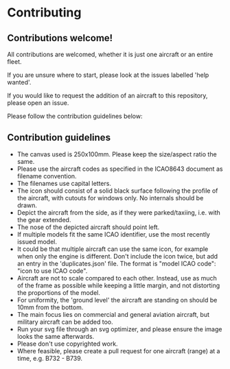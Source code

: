 # Contributing

## Contributions welcome!
All contributions are welcomed, whether it is just one aircraft or an entire fleet.

If you are unsure where to start, please look at the issues labelled 'help wanted'.

If you would like to request the addition of an aircraft to this repository, please open an issue.

Please follow the contribution guidelines below:

## Contribution guidelines
* The canvas used is 250x100mm. Please keep the size/aspect ratio the same.
* Please use the aircraft codes as specified in the ICAO8643 document as filename convention.
* The filenames use capital letters.
* The icon should consist of a solid black surface following the profile of the aircraft, with cutouts for windows only. No internals should be drawn.
* Depict the aircraft from the side, as if they were parked/taxiing, i.e. with the gear extended.
* The nose of the depicted aircraft should point left.
* If multiple models fit the same ICAO identifier, use the most recently issued model. 
* It could be that multiple aircraft can use the same icon, for example when only the engine is different. Don't include the icon twice, but add an entry in the 'duplicates.json' file. The format is "model ICAO code": "icon to use ICAO code".
* Aircraft are not to scale compared to each other. Instead, use as much of the frame as possible while keeping a little margin, and not distorting the proportions of the model.
* For uniformity, the 'ground level' the aircraft are standing on should be 10mm from the bottom.
* The main focus lies on commercial and general aviation aircraft, but military aircraft can be added too.
* Run your svg file through an svg optimizer, and please ensure the image looks the same afterwards.
* Please don't use copyrighted work.
* Where feasible, please create a pull request for one aircraft (range) at a time, e.g. B732 - B739.
